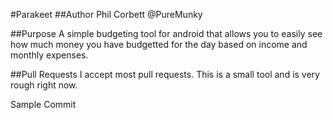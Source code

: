 #Parakeet
##Author
Phil Corbett @PureMunky

##Purpose
A simple budgeting tool for android that allows you to easily see how much money you have budgetted for the day based on income and monthly expenses.

##Pull Requests
I accept most pull requests. This is a small tool and is very rough right now.

Sample Commit
